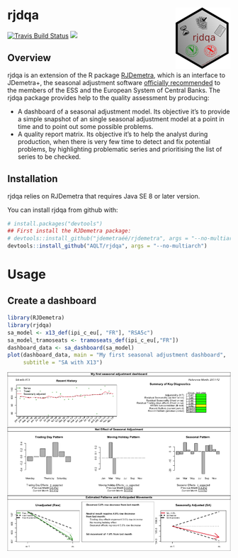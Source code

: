 
<!-- README.md is generated from README.Rmd. Please edit that file -->

# rjdqa <img src="man/figures/logo.png" align="right" />

[![Travis Build
Status](https://travis-ci.org/AQLT/rjdqa.svg?branch=master)](https://travis-ci.org/AQLT/rjdqa)
[![](https://img.shields.io/badge/lifecycle-experimental-orange.svg?logo=github)](https://www.tidyverse.org/lifecycle/#experimental)

## Overview

rjdqa is an extension of the R package
[RJDemetra](https://github.com/nbbrd/rjdemetra), which is an interface
to JDemetra+, the seasonal adjustment software [officially
recommended](https://ec.europa.eu/eurostat/cros/system/files/Jdemetra_%20release.pdf)
to the members of the ESS and the European System of Central Banks. The
rjdqa package provides help to the quality assessment by producing:

  - A dashboard of a seasonal adjustment model. Its objective it’s to
    provide a simple snapshot of an single seasonal adjustment model at
    a point in time and to point out some possible problems.  
  - A quality report matrix. Its objective it’s to help the analyst
    during production, when there is very few time to detect and fix
    potential problems, by highlighting problematic series and
    prioritising the list of series to be checked.

## Installation

rjdqa relies on RJDemetra that requires Java SE 8 or later version.

You can install rjdqa from github with:

``` r
# install.packages("devtools")
## First install the RJDemetra package:
# devtools::install_github("jdemetraéé/rjdemetra", args = "--no-multiarch")
devtools::install_github("AQLT/rjdqa", args = "--no-multiarch")
```

# Usage

## Create a dashboard

``` r
library(RJDemetra)
library(rjdqa)
sa_model <- x13_def(ipi_c_eu[, "FR"], "RSA5c")
sa_model_tramoseats <- tramoseats_def(ipi_c_eu[,"FR"])
dashboard_data <- sa_dashboard(sa_model)
plot(dashboard_data, main = "My first seasonal adjustment dashboard",
     subtitle = "SA with X13")
```

<img src="man/figures/README-dashboard_exemple-1.png" style="display: block; margin: auto;" />
